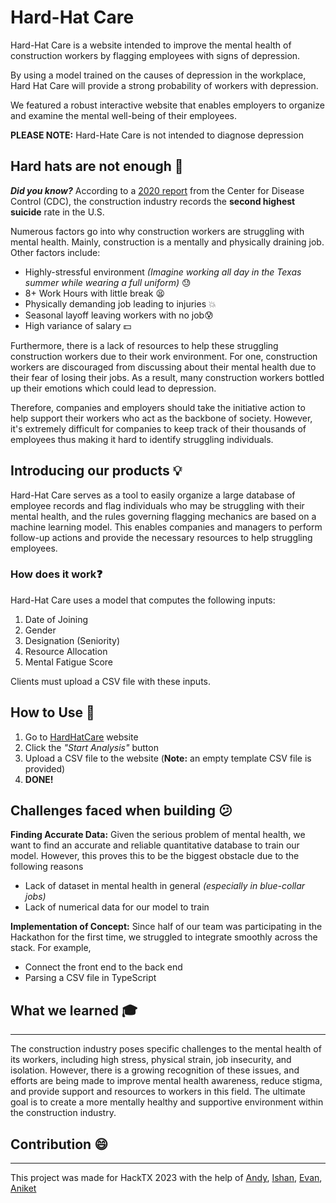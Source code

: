 # Hard-Hat Care


Hard-Hat Care is a website intended to improve the mental health of
construction workers by flagging employees with signs of depression.

By using a model trained on the causes of depression in the workplace, 
Hard Hat Care will provide a strong probability of workers with depression.

We featured a robust interactive website that enables employers to organize and examine the mental well-being of their employees.

**PLEASE NOTE:** Hard-Hate Care is not intended  to diagnose depression


## Hard hats are not enough :triangular_flag_on_post:


***Did you know?*** According to a [2020 report](https://www.cdc.gov/mmwr/volumes/69/wr/mm6903a1.htm) from the Center for Disease Control (CDC), the construction industry records the **second highest suicide** rate in the U.S.

Numerous factors go into why construction workers are struggling with mental health. Mainly, construction is a mentally and physically draining job.
Other factors include:
* Highly-stressful environment *(Imagine working all day in the Texas summer while wearing a full uniform)* :sweat:
* 8+ Work Hours with little break :tired_face:
* Physically demanding job leading to injuries :boom:
* Seasonal layoff leaving workers with no job:cold_sweat:
* High variance of salary :dollar:

Furthermore, there is a lack of resources to help these struggling construction workers due to their work environment. For one, construction workers are discouraged from discussing about their mental health due to their fear of losing their jobs. As a result, many construction workers bottled up their emotions which could lead to depression.

Therefore, companies and employers should take the initiative action to help support their workers who act as the backbone of society. However, it's extremely difficult for companies to keep track of their thousands of employees thus making it hard to identify struggling individuals.

## Introducing our products :bulb:

Hard-Hat Care serves as a tool to easily organize a large database of employee records and flag individuals who may be struggling with their mental health, and the rules governing flagging mechanics are based on a machine learning model. This enables companies and managers to perform follow-up actions and provide the necessary resources to help struggling employees.
    
 

### How does it work:question:

Hard-Hat Care uses a model that computes the following inputs:
1. Date of Joining
2. Gender
3. Designation (Seniority)
4. Resource Allocation
5. Mental Fatigue Score


Clients must upload a CSV file with these inputs.

## How to Use :notebook:

1. Go to [HardHatCare]() website
2. Click the *"Start Analysis"* button
3. Upload a CSV file to the website (**Note:** an empty template CSV file is provided)
4. **DONE!**


## Challenges faced when building :confused:

**Finding Accurate Data:** Given the serious problem of mental health, we want to find an accurate and reliable quantitative database to train our model. However, this proves this to be the biggest obstacle due to the following reasons
* Lack of dataset in mental health in general *(especially in blue-collar jobs)*
* Lack of numerical data for our model to train

**Implementation of Concept:** Since half of our team was participating in the Hackathon for the first time, we struggled to integrate smoothly across the stack. For example,
* Connect the front end to the back end
* Parsing a CSV file in TypeScript




## What we learned :mortar_board:
---
The construction industry poses specific challenges to the mental health of its workers, including high stress, physical strain, job insecurity, and isolation. However, there is a growing recognition of these issues, and efforts are being made to improve mental health awareness, reduce stigma, and provide support and resources to workers in this field. The ultimate goal is to create a more mentally healthy and supportive environment within the construction industry. 


## Contribution :smile:
---

This project was made for HackTX 2023 with the help of [Andy](), [Ishan](), [Evan](), [Aniket]()
